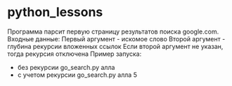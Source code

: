 # python_lessons
Программа парсит первую страницу результатов поиска google.com.
Входные данные:
Первый аргумент - искомое слово
Второй аргумент - глубина рекурсии вложенных ссылок
Если второй аргумент не указан, тогда рекурсия отключена
Пример запуска:
- без рекурсии
go_search.py алла
- с учетом рекурсии
go_search.py алла 5